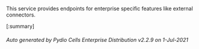 






This service provides endpoints for enterprise specific features like external connectors.

[:summary]

###### Auto generated by Pydio Cells Enterprise Distribution v2.2.9 on 1-Jul-2021
